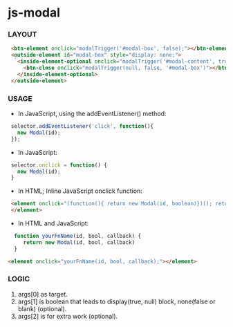  #  js-modal
 ###  LAYOUT
 ```html
  <btn-element onclick="modalTrigger('#modal-box', false);"></btn-element>
  <outside-element id="modal-box" style="display: none;">
    <inside-element-optional onclick="modalTrigger('#modal-content', true);">
      <btn-close onclick="modalTrigger(null, false, '#modal-box')"></btn-close>
    </inside-element-optional>
  </outside-element>
 ```
  ### USAGE
 * In JavaScript, using the addEventListener() method:
 ```javascript
  selector.addEventListener('click', function(){ 
    new Modal(id); 
  });
 ```
 * In JavaScript:
 ```javascript
  selector.onclick = function() {
    new Modal(id);
  }
 ```
 * In HTML; Inline JavaScript onclick function:
 ```html
  <element onclick="(function(){ return new Modal(id, boolean)})(); return false;">
  </element>
 ```
 * In HTML and JavaScript:
```javascript
  function yourFnName(id, bool, callback) {
     return new Modal(id, bool, callback)
  }
```
```html
<element onclick="yourFnName(id, bool, callback);"></element>
```
### LOGIC
1. args[0] as target.
2. args[1] is boolean that leads to display(true, null) block, none(false or blank) (optional).
3. args[2] is for extra work (optional).